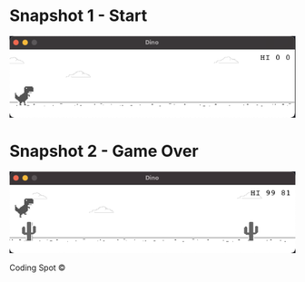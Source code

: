 # Snapshot 1 - Start
![snapshot1](snapshots/snapshot1.png)

# Snapshot 2 - Game Over
![snapshot2](snapshots/snapshot2.png)

Coding Spot ©
